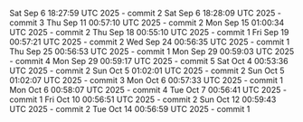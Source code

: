 Sat Sep  6 18:27:59 UTC 2025 - commit 2
Sat Sep  6 18:28:09 UTC 2025 - commit 3
Thu Sep 11 00:57:10 UTC 2025 - commit 2
Mon Sep 15 01:00:34 UTC 2025 - commit 2
Thu Sep 18 00:55:10 UTC 2025 - commit 1
Fri Sep 19 00:57:21 UTC 2025 - commit 2
Wed Sep 24 00:56:35 UTC 2025 - commit 1
Thu Sep 25 00:56:53 UTC 2025 - commit 1
Mon Sep 29 00:59:03 UTC 2025 - commit 4
Mon Sep 29 00:59:17 UTC 2025 - commit 5
Sat Oct  4 00:53:36 UTC 2025 - commit 2
Sun Oct  5 01:02:01 UTC 2025 - commit 2
Sun Oct  5 01:02:07 UTC 2025 - commit 3
Mon Oct  6 00:57:33 UTC 2025 - commit 1
Mon Oct  6 00:58:07 UTC 2025 - commit 4
Tue Oct  7 00:56:41 UTC 2025 - commit 1
Fri Oct 10 00:56:51 UTC 2025 - commit 2
Sun Oct 12 00:59:43 UTC 2025 - commit 2
Tue Oct 14 00:56:59 UTC 2025 - commit 1
